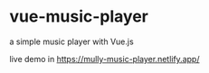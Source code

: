 # vue-music-player
a simple music player with Vue.js

live demo in https://mully-music-player.netlify.app/
